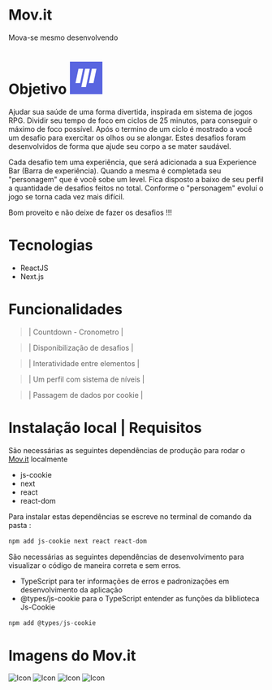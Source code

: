 # Mov.it
Mova-se mesmo desenvolvendo

# Objetivo ![Icon](public/favicon.png)

Ajudar sua saúde de uma forma divertida, inspirada em sistema de jogos RPG. Dividir seu tempo de foco em ciclos de 25 minutos, para conseguir o máximo de foco possível. Após o termino de um ciclo é mostrado a você um desafio para exercitar os olhos ou se alongar. Estes desafios foram  desenvolvidos de forma que ajude seu corpo a se mater saudável.

Cada desafio tem uma experiência, que será adicionada a sua Experience Bar (Barra de experiência). Quando a mesma é completada seu "personagem" que é você sobe um level. Fica disposto a baixo de seu perfil a quantidade de desafios feitos no total. Conforme o "personagem" evoluí o jogo se torna cada vez mais difícil.

Bom proveito e não deixe de fazer os desafios !!!

# Tecnologias

- ReactJS
- Next.js

# Funcionalidades

> | Countdown - Cronometro |

> | Disponibilização de desafios |

> | Interatividade entre elementos |

> | Um perfil com sistema de níveis |

> | Passagem de dados por cookie |

# Instalação local | Requisitos

São necessárias as seguintes dependências de produção para rodar o [Mov.it](http://mov.it) localmente

- js-cookie
- next
- react
- react-dom

Para instalar estas dependências se escreve no terminal de comando da pasta :

```jsx
npm add js-cookie next react react-dom
```

São necessárias as seguintes dependências de desenvolvimento para visualizar o código de maneira correta e sem erros.

- TypeScript para ter informações de erros e padronizações em desenvolvimento da aplicação
- @types/js-cookie para o TypeScript entender as funções da bliblioteca Js-Cookie

```jsx
npm add @types/js-cookie
```
# Imagens do Mov.it
![Icon](public/homeMovit.png)
![Icon](public/contadorMovit.png)
![Icon](public/desafioMovit.png)
![Icon](public/levelupMovit.png)




